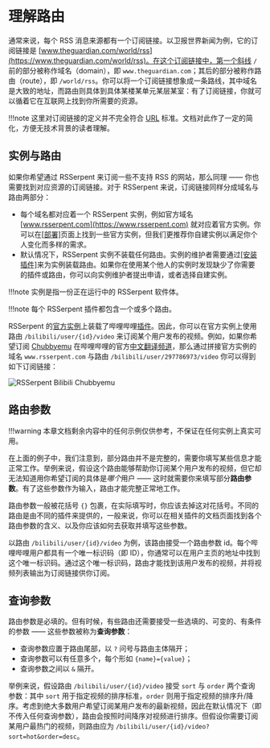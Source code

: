# 理解路由

通常来说，每个 RSS 消息来源都有一个订阅链接。以卫报世界新闻为例，它的订阅链接是 [www.theguardian.com/world/rss](https://www.theguardian.com/world/rss)。在这个订阅链接中，第一个斜线 `/` 前的部分被称作域名（domain），即 `www.theguardian.com`；其后的部分被称作路由（route），即 `/world/rss`。你可以将一个订阅链接想象成一条路线，其中域名是大致的地址，而路由则具体到具体某楼某单元某层某室：有了订阅链接，你就可以循着它在互联网上找到你所需要的资源。

!!!note
    这里对订阅链接的定义并不完全符合 [URL](https://en.wikipedia.org/wiki/URL) 标准。文档对此作了一定的简化，方便无技术背景的读者理解。

## 实例与路由

如果你希望通过 RSSerpent 来订阅一些不支持 RSS 的网站，那么同理 —— 你也需要找到对应资源的订阅链接。对于 RSSerpent 来说，订阅链接同样分成域名与路由两部分：

- 每个域名都对应着一个 RSSerpent 实例，例如官方域名 [www.rsserpent.com](https://www.rsserpent.com) 就对应着官方实例。你可以在[[部署]](../deployment/index.md)页面上找到一些官方实例，但我们更推荐你自建实例以满足你个人变化而多样的需求。
- 默认情况下，RSSerpent 实例不装载任何路由。实例的维护者需要通过[[安装插件]](../deployment/plugin.md)来为实例装载路由。如果你在使用某个他人的实例时发现缺少了你需要的插件或路由，你可以向实例维护者提出申请，或者选择自建实例。

!!!note
    实例是指一份正在运行中的 RSSerpent 软件体。

!!!note
    每个 RSSerpent 插件都包含一个或多个路由。

RSSerpent 的[官方实例](https://www.rsserpent.com)上装载了哔哩哔哩[插件](https://github.com/RSSerpent-Rev/RSSerpent-plugin-bilibili)。因此，你可以在官方实例上使用路由 `/bilibili/user/{id}/video` 来订阅某个用户发布的视频。例如，如果你希望订阅 [Chubbyemu](https://www.youtube.com/channel/UCKOvOaJv4GK-oDqx-sj7VVg) 在哔哩哔哩的官方[中文翻译频道](https://space.bilibili.com/297786973)，那么通过拼接官方实例的域名 `www.rsserpent.com` 与路由 `/bilibili/user/297786973/video` 你可以得到如下订阅链接：

![RSSerpent Bilibili Chubbyemu](https://cdn.jsdelivr.net/gh/rsserpent/asset@latest/rsserpent-bilibili-chubbyemu.png)

## 路由参数

!!!warning
    本章文档剩余内容中的任何示例仅供参考，不保证在任何实例上真实可用。

在上面的例子中，我们注意到，部分路由并不是完整的，需要你填写某些信息才能正常工作。举例来说，假设这个路由能够帮助你订阅某个用户发布的视频，但它却无法知道用你希望订阅的具体是*哪个*用户 —— 这时就需要你来填写部分**路由参数**。有了这些参数作为输入，路由才能完整正常地工作。

路由参数一般被花括号 `{}` 包裹，在实际填写时，你应该去掉这对花括号。不同的路由是由不同的插件来提供的，一般来说，你可以在相关插件的文档页面找到各个路由参数的含义、以及你应该如何去获取并填写这些参数。

以路由 `/bilibili/user/{id}/video` 为例，该路由接受一个路由参数 id。每个哔哩哔哩用户都具有一个唯一标识码（即 ID），你通常可以在用户主页的地址中找到这个唯一标识码。通过这个唯一标识码，路由才能找到该用户发布的视频，并将视频列表输出为订阅链接供你订阅。

## 查询参数

路由参数是必填的。但有时候，有些路由还需要接受一些选填的、可变的、有条件的参数 —— 这些参数被称为**查询参数**：

- 查询参数应置于路由尾部，以 `?` 问号与路由主体隔开；
- 查询参数可以有任意多个，每个形如 `{name}={value}`；
- 查询参数之间以 `&` 隔开。

举例来说，假设路由 `/bilibili/user/{id}/video` 接受 `sort` 与 `order` 两个查询参数：其中 `sort` 用于指定视频的排序标准，`order` 则用于指定视频的排序升/降序。考虑到绝大多数用户希望订阅某用户发布的最新视频，因此在默认情况下（即不传入任何查询参数），路由会按照时间降序对视频进行排序。但假设你需要订阅某用户最热门的视频，则路由应为 `/bilibili/user/{id}/video?sort=hot&order=desc`。
